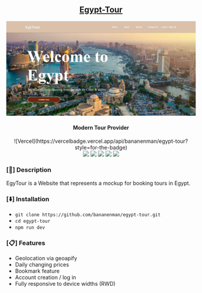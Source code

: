 <h2 align="center"><u>Egypt-Tour</u></h2>

![Modern Tour Provider](public/sitepic.jpg)
<h4 align="center"> Modern Tour Provider </h4>
<p align="center">
    ![Vercel](https://vercelbadge.vercel.app/api/bananenman/egypt-tour?style=for-the-badge)
<br>
    <img src="https://img.shields.io/badge/Author-BananenMan-magenta?style=flat-square">
    <img src="https://img.shields.io/badge/Open%20Source-Yes-orange?style=flat-square">
    <img src="https://img.shields.io/badge/Maintained-No-cyan?style=flat-square">
    <img src="https://img.shields.io/badge/Made%20In-Germany-red?style=flat-square">
    <img src="https://img.shields.io/badge/Written%20In-CSS, JS, TS, HTML-blue?style=flat-square">
<br>
</p>

### [📃] Description
EgyTour is a Website that represents a mockup for booking tours in Egypt.

### [⬇️] Installation
 - `git clone https://github.com/bananenman/egypt-tour.git`
 - `cd egypt-tour`
 - `npm run dev`

### [📋] Features
 - Geolocation via geoapify
 - Daily changing prices
 - Bookmark feature
 - Account creation / log in
 - Fully responsive to device widths (RWD)
